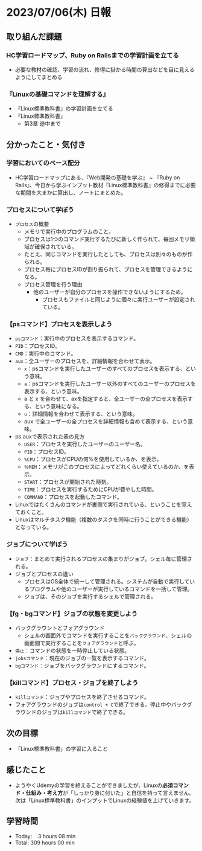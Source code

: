 # 2023/07/06(木) 日報
## 取り組んだ課題
### HC学習ロードマップ、Ruby on Railsまでの学習計画を立てる
- 必要な教材の確認、学習の流れ、修得に掛かる時間の算出などを目に見えるようにしてまとめる
### 『Linuxの基礎コマンドを理解する』
- 『Linux標準教科書』の学習計画を立てる
- 『Linux標準教科書』
  - 第3章 途中まで


## 分かったこと・気付き
### 学習においてのペース配分
- HC学習ロードマップにある、『Web開発の基礎を学ぶ』 ~ 『Ruby on Rails』、今日から学ぶインプット教材『Linux標準教科書』の修得までに必要な期間を大まかに算出し、ノートにまとめた。

### プロセスについて学ぼう
- `プロセス`の概要
  - メモリで実行中のプログラムのこと。
  - プロセスは1つのコマンド実行するたびに新しく作られて、毎回メモリ領域が確保されている。
  - たとえ、同じコマンドを実行したとしても、プロセスは別々のものが作られる。
  - プロセス毎にプロセスIDが割り振られて、プロセスを管理できるようになる。
  - プロセス管理を行う理由
      - 他のユーザーが自分のプロセスを操作できないようにするため。
          - プロセスもファイルと同じように個々に実行ユーザーが設定されている。

### 【psコマンド】プロセスを表示しよう
- `psコマンド`：実行中のプロセスを表示するコマンド。
- `PID`：プロセスID。
- `CMD`：実行中のコマンド。
- `aux`：全ユーザーのプロセスを、詳細情報を合わせて表示。
  - `x`：psコマンドを実行したユーザーのすべてのプロセスを表示する、という意味。
  - `a`：psコマンドを実行したユーザー以外のすべてのユーザーのプロセスを表示する、という意味。
  - a と x を合わせて、axを指定すると、全ユーザーの全プロセスを表示する、という意味になる。
  - `u`：詳細情報を合わせて表示する、という意味。
  - aux で全ユーザーの全プロセスを詳細情報も含めて表示する、という意味。
- ps auxで表示された表の見方
  - `USER`：プロセスを実行したユーザーのユーザー名。
  - `PID`：プロセスID。
  - `%CPU`：プロセスがCPUの何%を使用しているか、を表示。
  - `％MEM`：メモリがこのプロセスによってどれくらい使えているのか、を表示。
  - `START`：プロセスが開始された時刻。
  - `TIME`：プロセスを実行するためにCPUが費やした時間。
  - `COMMAND`：プロセスを起動したコマンド。
- Linuxではたくさんのコマンドが裏側で実行されている、ということを覚えておくこと。
- Linuxはマルチタスク機能（複数のタスクを同時に行うことができる機能）となっている。
   
### ジョブについて学ぼう
- `ジョブ`：まとめて実行されるプロセスの集まりがジョブ。シェル毎に管理される。
- ジョブとプロセスの違い
  - プロセスはOS全体で統一して管理される。システムが自動で実行しているプログラムや他のユーザーが実行しているコマンドを一括して管理。
  - ジョブは、そのジョブを実行するシェルで管理される。

### 【fg・bgコマンド】ジョブの状態を変更しよう
- バックグラウントとフォアグラウンド
  - シェルの画面外でコマンドを実行することを`バックグラウンド`、シェルの画面間で実行することを`フォアグラウンド`と呼ぶ。
- `停止`：コマンドの状態を一時停止している状態。
- `jobsコマンド`：現在のジョブの一覧を表示するコマンド。
- `bgコマンド`：ジョブをバックグラウンドにするコマンド。

### 【killコマンド】プロセス・ジョブを終了しよう
- `killコマンド`：ジョブやプロセスを終了させるコマンド。
- フォアグラウンドのジョブは`control + C`で終了できる。停止中やバックグラウンドのジョブは`killコマンド`で終了できる。


## 次の目標
- 「Linux標準教科書」の学習に入ること


## 感じたこと
- ようやくUdemyの学習を終えることができましたが、Linuxの**必須コマンド・仕組み・考え方**が「しっかり身に付いた」と自信を持って言えません。 次は「Linux標準教科書」のインプットでLinuxの経験値を上げていきます。

## 学習時間
- Today:&nbsp;&nbsp;&nbsp; 3 hours 08 min
- Total: 309 hours 00 min
